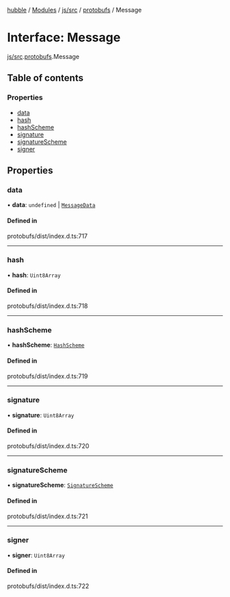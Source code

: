 [hubble](../README.md) / [Modules](../modules.md) / [js/src](../modules/js_src.md) / [protobufs](../modules/js_src.protobufs.md) / Message

# Interface: Message

[js/src](../modules/js_src.md).[protobufs](../modules/js_src.protobufs.md).Message

## Table of contents

### Properties

- [data](js_src.protobufs.Message.md#data)
- [hash](js_src.protobufs.Message.md#hash)
- [hashScheme](js_src.protobufs.Message.md#hashscheme)
- [signature](js_src.protobufs.Message.md#signature)
- [signatureScheme](js_src.protobufs.Message.md#signaturescheme)
- [signer](js_src.protobufs.Message.md#signer)

## Properties

### data

• **data**: `undefined` \| [`MessageData`](../modules/js_src.protobufs.md#messagedata)

#### Defined in

protobufs/dist/index.d.ts:717

___

### hash

• **hash**: `Uint8Array`

#### Defined in

protobufs/dist/index.d.ts:718

___

### hashScheme

• **hashScheme**: [`HashScheme`](../enums/js_src.protobufs.HashScheme.md)

#### Defined in

protobufs/dist/index.d.ts:719

___

### signature

• **signature**: `Uint8Array`

#### Defined in

protobufs/dist/index.d.ts:720

___

### signatureScheme

• **signatureScheme**: [`SignatureScheme`](../enums/js_src.protobufs.SignatureScheme.md)

#### Defined in

protobufs/dist/index.d.ts:721

___

### signer

• **signer**: `Uint8Array`

#### Defined in

protobufs/dist/index.d.ts:722
